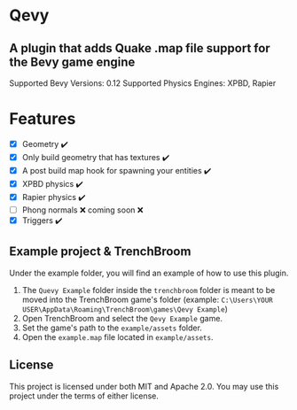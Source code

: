 # Qevy
## A plugin that adds Quake .map file support for the Bevy game engine

Supported Bevy Versions: 0.12
Supported Physics Engines: XPBD, Rapier

# Features
- [x] Geometry ✔️
- [x] Only build geometry that has textures ✔️
- [x] A post build map hook for spawning your entities ✔️
- [x] XPBD physics ✔️
- [x] Rapier physics ✔️
- [ ] Phong normals ❌ coming soon ❌
- [x] Triggers ✔️

## Example project & TrenchBroom

Under the example folder, you will find an example of how to use this plugin.

1. The `Quevy Example` folder inside the `trenchbroom` folder is meant to be moved into the TrenchBroom game's folder (example: `C:\Users\YOUR USER\AppData\Roaming\TrenchBroom\games\Qevy Example`)
2. Open TrenchBroom and select the `Qevy Example` game.
3. Set the game's path to the `example/assets` folder.
4. Open the `example.map` file located in `example/assets`.

## License

This project is licensed under both MIT and Apache 2.0. You may use this project under the terms of either license.
